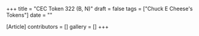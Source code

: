 +++
title = "CEC Token 322 (B, N)"
draft = false
tags = ["Chuck E Cheese's Tokens"]
date = ""

[Article]
contributors = []
gallery = []
+++